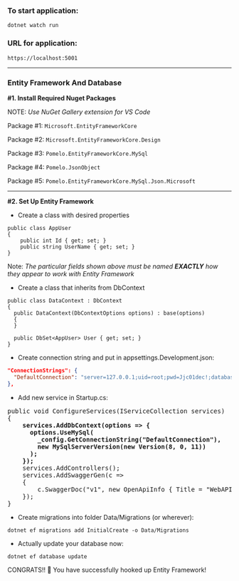 ### To start application:
`dotnet watch run`

### URL for application:
`https://localhost:5001`

----------
### Entity Framework And Database
**#1. Install Required Nuget Packages**

NOTE: *Use NuGet Gallery extension for VS Code*

Package #1: `Microsoft.EntityFrameworkCore`

Package #2: `Microsoft.EntityFrameworkCore.Design`

Package #3: `Pomelo.EntityFrameworkCore.MySql`

Package #4: `Pomelo.JsonObject`

Package #5: `Pomelo.EntityFrameworkCore.MySql.Json.Microsoft`

----------
**#2. Set Up Entity Framework**
* Create a class with desired properties
```
public class AppUser
{
    public int Id { get; set; }
    public string UserName { get; set; }
}
```
Note: *The particular fields shown above must be named **EXACTLY** how they appear to work with Entity Framework*

* Create a class that inherits from DbContext
```
public class DataContext : DbContext
{
  public DataContext(DbContextOptions options) : base(options)
  {
  }

  public DbSet<AppUser> User { get; set; }
}
```

* Create connection string and put in appsettings.Development.json:
```json
"ConnectionStrings": {
  "DefaultConnection": "server=127.0.0.1;uid=root;pwd=Jjc01dec!;database=test"
},
```

* Add new service in Startup.cs:
<pre>
public void ConfigureServices(IServiceCollection services)
{
    <b>services.AddDbContext<DataContext>(options => {
      options.UseMySql(
        _config.GetConnectionString("DefaultConnection"), 
        new MySqlServerVersion(new Version(8, 0, 11))
      );
    });</b>
    services.AddControllers();
    services.AddSwaggerGen(c =>
    {
        c.SwaggerDoc("v1", new OpenApiInfo { Title = "WebAPIv5", Version = "v1" });
    });
}
</pre>

* Create migrations into folder Data/Migrations (or wherever):
```
dotnet ef migrations add InitialCreate -o Data/Migrations
```

* Actually update your database now:
```
dotnet ef database update
```

CONGRATS!! 🥳 You have successfully hooked up Entity Framework!